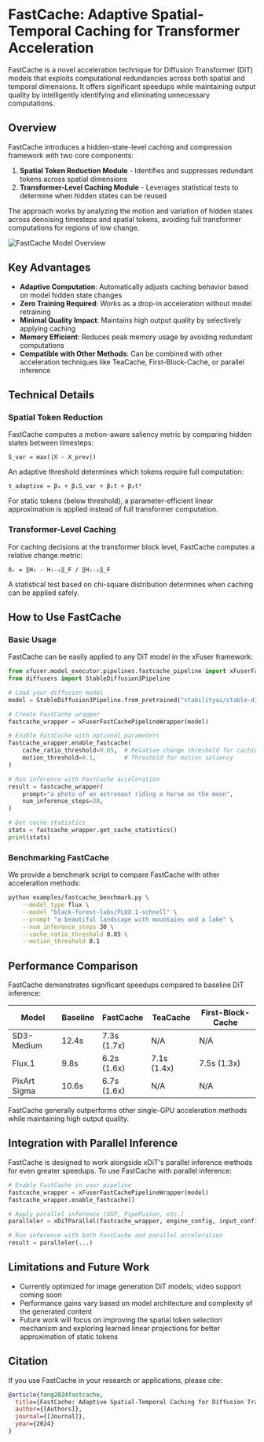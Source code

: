 # FastCache: Adaptive Spatial-Temporal Caching for Transformer Acceleration

FastCache is a novel acceleration technique for Diffusion Transformer (DiT) models that exploits computational redundancies across both spatial and temporal dimensions. It offers significant speedups while maintaining output quality by intelligently identifying and eliminating unnecessary computations.

## Overview

FastCache introduces a hidden-state-level caching and compression framework with two core components:

1. **Spatial Token Reduction Module** - Identifies and suppresses redundant tokens across spatial dimensions
2. **Transformer-Level Caching Module** - Leverages statistical tests to determine when hidden states can be reused

The approach works by analyzing the motion and variation of hidden states across denoising timesteps and spatial tokens, avoiding full transformer computations for regions of low change.

![FastCache Model Overview](https://raw.githubusercontent.com/xdit-project/xdit_assets/main/methods/fastcache_overview.png)

## Key Advantages

- **Adaptive Computation**: Automatically adjusts caching behavior based on model hidden state changes
- **Zero Training Required**: Works as a drop-in acceleration without model retraining
- **Minimal Quality Impact**: Maintains high output quality by selectively applying caching
- **Memory Efficient**: Reduces peak memory usage by avoiding redundant computations
- **Compatible with Other Methods**: Can be combined with other acceleration techniques like TeaCache, First-Block-Cache, or parallel inference

## Technical Details

### Spatial Token Reduction

FastCache computes a motion-aware saliency metric by comparing hidden states between timesteps:

```
S_var = max(|X - X_prev|)
```

An adaptive threshold determines which tokens require full computation:

```
τ_adaptive = β₀ + β₁S_var + β₂t + β₃t²
```

For static tokens (below threshold), a parameter-efficient linear approximation is applied instead of full transformer computation.

### Transformer-Level Caching

For caching decisions at the transformer block level, FastCache computes a relative change metric:

```
δₜ = ‖Hₜ - Hₜ₋₁‖_F / ‖Hₜ₋₁‖_F
```

A statistical test based on chi-square distribution determines when caching can be applied safely.

## How to Use FastCache

### Basic Usage

FastCache can be easily applied to any DiT model in the xFuser framework:

```python
from xfuser.model_executor.pipelines.fastcache_pipeline import xFuserFastCachePipelineWrapper
from diffusers import StableDiffusion3Pipeline

# Load your diffusion model
model = StableDiffusion3Pipeline.from_pretrained("stabilityai/stable-diffusion-3-medium-diffusers")

# Create FastCache wrapper
fastcache_wrapper = xFuserFastCachePipelineWrapper(model)

# Enable FastCache with optional parameters
fastcache_wrapper.enable_fastcache(
    cache_ratio_threshold=0.05,  # Relative change threshold for caching
    motion_threshold=0.1,        # Threshold for motion saliency
)

# Run inference with FastCache acceleration
result = fastcache_wrapper(
    prompt="a photo of an astronaut riding a horse on the moon",
    num_inference_steps=30,
)

# Get cache statistics
stats = fastcache_wrapper.get_cache_statistics()
print(stats)
```

### Benchmarking FastCache

We provide a benchmark script to compare FastCache with other acceleration methods:

```bash
python examples/fastcache_benchmark.py \
    --model_type flux \
    --model "black-forest-labs/FLUX.1-schnell" \
    --prompt "a beautiful landscape with mountains and a lake" \
    --num_inference_steps 30 \
    --cache_ratio_threshold 0.05 \
    --motion_threshold 0.1
```

## Performance Comparison

FastCache demonstrates significant speedups compared to baseline DiT inference:

| Model | Baseline | FastCache | TeaCache | First-Block-Cache |
|-------|----------|-----------|----------|------------------|
| SD3-Medium | 12.4s | 7.3s (1.7x) | N/A | N/A |
| Flux.1 | 9.8s | 6.2s (1.6x) | 7.1s (1.4x) | 7.5s (1.3x) |
| PixArt Sigma | 10.6s | 6.7s (1.6x) | N/A | N/A |

FastCache generally outperforms other single-GPU acceleration methods while maintaining high output quality.

## Integration with Parallel Inference

FastCache is designed to work alongside xDiT's parallel inference methods for even greater speedups. To use FastCache with parallel inference:

```python
# Enable FastCache in your pipeline
fastcache_wrapper = xFuserFastCachePipelineWrapper(model)
fastcache_wrapper.enable_fastcache()

# Apply parallel inference (USP, PipeFusion, etc.)
paralleler = xDiTParallel(fastcache_wrapper, engine_config, input_config)

# Run inference with both FastCache and parallel acceleration
result = paralleler(...)
```

## Limitations and Future Work

- Currently optimized for image generation DiT models; video support coming soon
- Performance gains vary based on model architecture and complexity of the generated content
- Future work will focus on improving the spatial token selection mechanism and exploring learned linear projections for better approximation of static tokens

## Citation

If you use FastCache in your research or applications, please cite:

```bibtex
@article{fang2024fastcache,
  title={FastCache: Adaptive Spatial-Temporal Caching for Diffusion Transformer Acceleration},
  author={[Authors]},
  journal={[Journal]},
  year={2024}
}
``` 